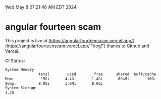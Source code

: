 Wed May  8 07:21:46 AM EDT 2024

# angular fourteen scam


This project is live at [https://angularfourteenscam.vercel.app/](https://angularfourteenscam.vercel.app/ "dog!") thanks to Github and Vercel.

CI Status: 

```bash
System Memory
               total        used        free      shared  buff/cache   available
Mem:            15Gi       4.4Gi       1.4Gi       694Mi        10Gi        10Gi
Swap:          8.0Gi       1.0Mi       8.0Gi
System Storage
1.2G	.
```
```bash

